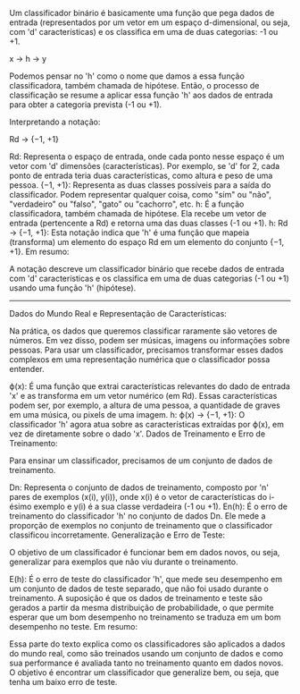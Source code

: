 Um classificador binário é basicamente uma função que pega dados de entrada (representados por um vetor em um espaço d-dimensional, ou seja, com 'd' características) e os classifica em uma de duas categorias: -1 ou +1.

x → h → y

Podemos pensar no 'h' como o nome que damos a essa função classificadora, também chamada de hipótese. Então, o processo de classificação se resume a aplicar essa função 'h' aos dados de entrada para obter a categoria prevista (-1 ou +1).

Interpretando a notação:

Rd → {−1, +1}

Rd: Representa o espaço de entrada, onde cada ponto nesse espaço é um vetor com 'd' dimensões (características). Por exemplo, se 'd' for 2, cada ponto de entrada teria duas características, como altura e peso de uma pessoa.
{−1, +1}: Representa as duas classes possíveis para a saída do classificador. Podem representar qualquer coisa, como "sim" ou "não", "verdadeiro" ou "falso", "gato" ou "cachorro", etc.
h: É a função classificadora, também chamada de hipótese. Ela recebe um vetor de entrada (pertencente a Rd) e retorna uma das duas classes (-1 ou +1).
h: Rd → {−1, +1}: Esta notação indica que 'h' é uma função que mapeia (transforma) um elemento do espaço Rd em um elemento do conjunto {−1, +1}.
Em resumo:

A notação descreve um classificador binário que recebe dados de entrada com 'd' características e os classifica em uma de duas categorias (-1 ou +1) usando uma função 'h' (hipótese).

--------------------------------

Dados do Mundo Real e Representação de Características:

Na prática, os dados que queremos classificar raramente são vetores de números. Em vez disso, podem ser músicas, imagens ou informações sobre pessoas. Para usar um classificador, precisamos transformar esses dados complexos em uma representação numérica que o classificador possa entender.

ϕ(x): É uma função que extrai características relevantes do dado de entrada 'x' e as transforma em um vetor numérico (em Rd). Essas características podem ser, por exemplo, a altura de uma pessoa, a quantidade de graves em uma música, ou pixels de uma imagem.
h: ϕ(x) → {−1, +1}: O classificador 'h' agora atua sobre as características extraídas por ϕ(x), em vez de diretamente sobre o dado 'x'.
Dados de Treinamento e Erro de Treinamento:

Para ensinar um classificador, precisamos de um conjunto de dados de treinamento.

Dn: Representa o conjunto de dados de treinamento, composto por 'n' pares de exemplos (x(i), y(i)), onde x(i) é o vetor de características do i-ésimo exemplo e y(i) é a sua classe verdadeira (-1 ou +1).
En(h): É o erro de treinamento do classificador 'h' no conjunto de dados Dn. Ele mede a proporção de exemplos no conjunto de treinamento que o classificador classificou incorretamente.
Generalização e Erro de Teste:

O objetivo de um classificador é funcionar bem em dados novos, ou seja, generalizar para exemplos que não viu durante o treinamento.

E(h): É o erro de teste do classificador 'h', que mede seu desempenho em um conjunto de dados de teste separado, que não foi usado durante o treinamento.
A suposição é que os dados de treinamento e teste são gerados a partir da mesma distribuição de probabilidade, o que permite esperar que um bom desempenho no treinamento se traduza em um bom desempenho no teste.
Em resumo:

Essa parte do texto explica como os classificadores são aplicados a dados do mundo real, como são treinados usando um conjunto de dados e como sua performance é avaliada tanto no treinamento quanto em dados novos. O objetivo é encontrar um classificador que generalize bem, ou seja, que tenha um baixo erro de teste.